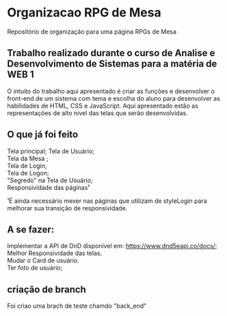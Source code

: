 # Organizacao RPG de Mesa
Repositório de organização para uma página RPGs de Mesa
## Trabalho realizado durante o curso de Analise e Desenvolvimento de Sistemas para a matéria de WEB 1

  O intuito do trabalho aqui apresentado é criar as funções e desenvolver o front-end de um sistema com tema e escolha do aluno para desenvolver as habilidades de HTML, CSS e JavaScript.
  Aqui apresentado estão as representações de alto nível das telas que serão desenvolvidas.
  
 ## O que já foi feito
  Tela principal;
  Tela de Usuário;<br/>
  Tela da Mesa ;<br/>
  Tela de Login;<br/>
  Tela de Logon;<br/>
  "Segredo" na Tela de Usuário;<br/>
  Responsividade das páginas¹<br/>
  
  ¹É ainda necessário mexer nas páginas que utilizam de styleLogin para melhorar sua transição de responsividade.
 
 ## A se fazer:
  Implementar a API de DnD disponível em: https://www.dnd5eapi.co/docs/; <br/>
  Melhor Responsividade das telas.<br/>
  Mudar o Card de usuário.<br/>
  Ter foto de usuário;

## criação de branch 
Foi criao uma brach de teste chamdo "back_end"